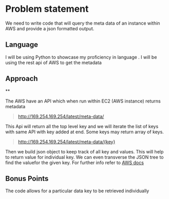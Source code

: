 # Problem statement


We need to write code that will query the meta data of an instance within AWS and provide a json formatted output.



## Language 

  
I will be using Python to showcase my proficiency in language . I will be using the rest api of AWS to get the metadata



## Approach

 
**

  The AWS have an API which when run within EC2 (AWS instance) returns metadata
  
>http://169.254.169.254/latest/meta-data/



This Api will return all the top level key and we will iterate the list of keys with same API with key added at end. Some keys may return array of keys.


>http://169.254.169.254/latest/meta-data/{key}



Then we build json object to keep track of all key and values. This will help to return value for individual key. We can even transverse the JSON tree to find the valuefor the given key.
 For further info refer to [AWS docs](https://docs.aws.amazon.com/AWSEC2/latest/UserGuide/instancedata-data-retrieval.html)








## Bonus Points

  


The code allows for a particular data key to be retrieved individually

  

  
